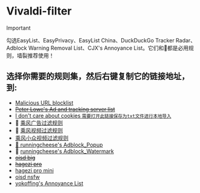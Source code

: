 # Vivaldi-filter

> [!IMPORTANT]  
> 勾选EasyList、EasyPrivacy、EasyList China、DuckDuckGo Tracker Radar、Adblock Warning Removal List、CJX's Annoyance List。它们和:star2:都是必用规则，墙裂推荐使用！


## 选择你需要的规则集，然后右键复制它的链接地址，到:

* [Malicious URL blocklist](https://malware-filter.gitlab.io/malware-filter/urlhaus-filter-vivaldi.txt)
* ~~[Peter Lowe's Ad and tracking server list](https://pgl.yoyo.org/adservers/serverlist.php?hostformat=adblockplus&showintro=1&mimetype=plaintext)~~
* [I don't care about cookies `需要打开此链接保存为txt文件进行本地导入`](https://www.i-dont-care-about-cookies.eu/abp/)
* :star2: [乘风广告过滤规则](https://raw.githubusercontent.com/xinggsf/Adblock-Plus-Rule/master/rule.txt)
* :star2: [乘风视频过滤规则](https://raw.githubusercontent.com/xinggsf/Adblock-Plus-Rule/master/mv.txt)
* [乘风小众视频过滤规则](https://raw.githubusercontent.com/xinggsf/Adblock-Plus-Rule/master/minority-mv.txt)
* [:star2: runningcheese's Adblock_Popup](https://raw.githubusercontent.com/runningcheese/RunningCheese-Firefox/master/Restore/Adblock_Popup.txt)
* :star2: [runningcheese's Adblock_Watermark](https://raw.githubusercontent.com/runningcheese/RunningCheese-Firefox/master/Restore/Adblock_Watermark.txt)
* ~~[oisd big](https://big.oisd.nl/)~~
* ~~[hagezi pro](https://cdn.jsdelivr.net/gh/hagezi/dns-blocklists@latest/adblock/pro.txt)~~
* [hagezi pro mini](https://cdn.jsdelivr.net/gh/hagezi/dns-blocklists@latest/adblock/pro.mini.txt)
* [oisd nsfw](https://nsfw.oisd.nl/)
* [yokoffing's Annoyance List](https://raw.githubusercontent.com/yokoffing/filterlists/main/annoyance_list.txt)

